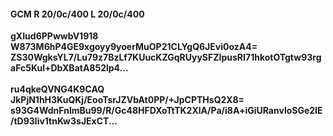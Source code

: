 #### GCM R 20/0c/400 L 20/0c/400
**gXIud6PPwwbV1918**<br/>**W873M6hP4GE9xgoyy9yoerMuOP21CLYgQ6JEvi0ozA4=**<br/>**ZS30WgksYL7/Lu79z7BzLf7KUucKZGqRUyySFZIpusRI71hkotOTgtw93rgaFc5Kul+DbXBatA852lp4...**<br/><br/>
**ru4qkeQVNG4K9CAQ**<br/>**JkPjN1hH3KuQKj/EooTsrJZVbAt0PP/+JpCPTHsQ2X8=**<br/>**s93G4WdnFnlmBu99/R/Gc48HFDXoTtTK2XlA/Pa/i8A+iGiURanvloSGe2IE/tD93liv1tnKw3sJExCT...**